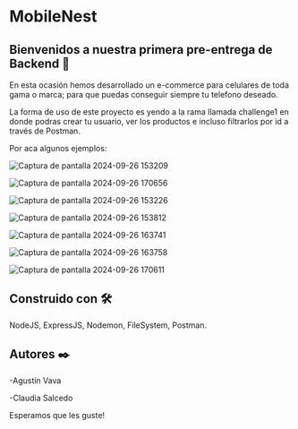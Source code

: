 ﻿# MobileNest 

## Bienvenidos a nuestra primera pre-entrega de Backend 🚀
En esta ocasión hemos desarrollado un e-commerce para celulares de toda gama o marca; para que puedas conseguir siempre tu telefono deseado.

La forma de uso de este proyecto es yendo a la rama llamada challenge1 en donde podras crear tu usuario, ver los productos e incluso filtrarlos por id a través de Postman.

Por aca algunos ejemplos:

![Captura de pantalla 2024-09-26 153209](https://github.com/user-attachments/assets/5150ced4-1bae-4fc0-b8d2-ad7b9c959866)

![Captura de pantalla 2024-09-26 170656](https://github.com/user-attachments/assets/65220c50-0c3f-42cf-9091-0913933cefe5)

![Captura de pantalla 2024-09-26 153226](https://github.com/user-attachments/assets/5c03f917-f8a4-4ec6-b8b5-fc2fd11621b1)

![Captura de pantalla 2024-09-26 153812](https://github.com/user-attachments/assets/202cdaa2-579c-4e4c-b8a5-983d6db530e8)

![Captura de pantalla 2024-09-26 163741](https://github.com/user-attachments/assets/a29dd37a-4283-4f98-ae36-7ec638e7182f)

![Captura de pantalla 2024-09-26 163758](https://github.com/user-attachments/assets/6efecfa4-3bd4-4bef-b0ec-e1b329487a2d)

![Captura de pantalla 2024-09-26 170611](https://github.com/user-attachments/assets/4ace1ec6-0752-44ba-a58f-fb4292d00ec5)

## Construido con 🛠️
NodeJS, ExpressJS, Nodemon, FileSystem, Postman.

## Autores ✒️
-Agustín Vava

-Claudia Salcedo

Esperamos que les guste!
